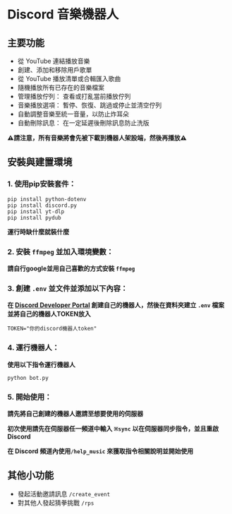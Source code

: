 # Discord 音樂機器人

## 主要功能
-   從 YouTube 連結播放音樂
-   創建、添加和移除用戶歌單
-   從 YouTube 播放清單或合輯匯入歌曲
-   隨機播放所有已存在的音樂檔案
-   管理播放佇列： 查看或打亂當前播放佇列
-   音樂播放選項： 暫停、恢復、跳過或停止並清空佇列
-   自動調整音樂至統一音量，以防止炸耳朵
-   自動刪除訊息： 在一定延遲後刪除訊息防止洗版

**⚠️請注意，所有音樂將會先被下載到機器人架設端，然後再播放⚠️**

## 安裝與建置環境
### 1. 使用pip安裝套件：
```
pip install python-dotenv
pip install discord.py
pip install yt-dlp
pip install pydub
```
**運行時缺什麼就裝什麼**
### 2. 安裝 `ffmpeg` 並加入環境變數：
**請自行google並用自己喜歡的方式安裝 `ffmpeg`**
### 3. 創建 `.env` 並文件並添加以下內容：
**在 [Discord Developer Portal](https://discord.com/developers/applications) 創建自己的機器人，然後在資料夾建立 `.env` 檔案並將自己的機器人TOKEN放入**
```
TOKEN="你的discord機器人token"
```
### 4. 運行機器人：
**使用以下指令運行機器人**
```
python bot.py
```
### 5. 開始使用：
**請先將自己創建的機器人邀請至想要使用的伺服器**

**初次使用請先在伺服器任一頻道中輸入 `※sync` 以在伺服器同步指令，並且重啟 Discord**

**在 Discord 頻道內使用`/help_music` 來獲取指令相關說明並開始使用**

## 其他小功能
-   發起活動邀請訊息 `/create_event`
-   對其他人發起猜拳挑戰 `/rps`
